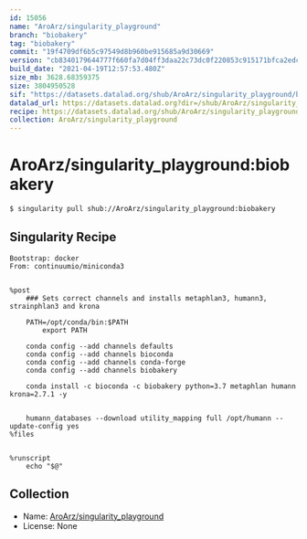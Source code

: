 ```yaml
---
id: 15056
name: "AroArz/singularity_playground"
branch: "biobakery"
tag: "biobakery"
commit: "19f4709df6b5c97549d8b960be915685a9d30669"
version: "cb8340179644777f660fa7d04ff3daa22c73dc0f220853c915171bfca2edcd8c"
build_date: "2021-04-19T12:57:53.480Z"
size_mb: 3628.68359375
size: 3804950528
sif: "https://datasets.datalad.org/shub/AroArz/singularity_playground/biobakery/2021-04-19-19f4709d-cb834017/cb8340179644777f660fa7d04ff3daa22c73dc0f220853c915171bfca2edcd8c.sif"
datalad_url: https://datasets.datalad.org?dir=/shub/AroArz/singularity_playground/biobakery/2021-04-19-19f4709d-cb834017/
recipe: https://datasets.datalad.org/shub/AroArz/singularity_playground/biobakery/2021-04-19-19f4709d-cb834017/Singularity
collection: AroArz/singularity_playground
---
```


# AroArz/singularity_playground:biobakery

```bash
$ singularity pull shub://AroArz/singularity_playground:biobakery
```

## Singularity Recipe

```singularity
Bootstrap: docker
From: continuumio/miniconda3


%post
	### Sets correct channels and installs metaphlan3, humann3, strainphlan3 and krona

	PATH=/opt/conda/bin:$PATH
        export PATH	

	conda config --add channels defaults
	conda config --add channels bioconda
	conda config --add channels conda-forge
	conda config --add channels biobakery

	conda install -c bioconda -c biobakery python=3.7 metaphlan humann krona=2.7.1 -y


	humann_databases --download utility_mapping full /opt/humann --update-config yes
%files


%runscript
	echo "$@"
```

## Collection

 - Name: [AroArz/singularity_playground](https://github.com/AroArz/singularity_playground)
 - License: None

